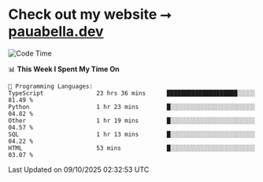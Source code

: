 # Check out my website ⭢ [pauabella.dev](https://pauabella.dev)

<!--START_SECTION:waka-->
![Code Time](http://img.shields.io/badge/Code%20Time-4%2C892%20hrs%2024%20mins-blue)

📊 **This Week I Spent My Time On** 

```text
💬 Programming Languages: 
TypeScript               23 hrs 36 mins      ████████████████████░░░░░   81.49 % 
Python                   1 hr 23 mins        █░░░░░░░░░░░░░░░░░░░░░░░░   04.82 % 
Other                    1 hr 19 mins        █░░░░░░░░░░░░░░░░░░░░░░░░   04.57 % 
SQL                      1 hr 13 mins        █░░░░░░░░░░░░░░░░░░░░░░░░   04.22 % 
HTML                     53 mins             █░░░░░░░░░░░░░░░░░░░░░░░░   03.07 % 
```


 Last Updated on 09/10/2025 02:32:53 UTC
<!--END_SECTION:waka-->
